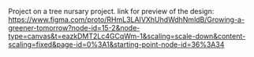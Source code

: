 Project on a tree nursary project.
link for preview of the design:  https://www.figma.com/proto/RHmL3LAIVXhUhdWdhNmldB/Growing-a-greener-tomorrow?node-id=15-2&node-type=canvas&t=eazkDMT2Lc4GCqWm-1&scaling=scale-down&content-scaling=fixed&page-id=0%3A1&starting-point-node-id=36%3A34
